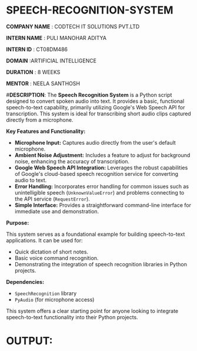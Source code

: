 # SPEECH-RECOGNITION-SYSTEM
**COMPANY NAME** : CODTECH IT SOLUTIONS PVT.LTD

**INTERN NAME**  : PULI MANOHAR ADITYA

**INTERN ID**    : CT08DM486

**DOMAIN**       :ARTIFICIAL INTELLIGENCE

**DURATION**    : 8 WEEKS

**MENTOR**      : NEELA SANTHOSH

#**DESCRIPTION**:
The **Speech Recognition System** is a Python script designed to convert spoken audio into text. It provides a basic, functional speech-to-text capability, primarily utilizing Google's Web Speech API for transcription. This system is ideal for transcribing short audio clips captured directly from a microphone.

**Key Features and Functionality:**

* **Microphone Input:** Captures audio directly from the user's default microphone.
* **Ambient Noise Adjustment:** Includes a feature to adjust for background noise, enhancing the accuracy of transcription.
* **Google Web Speech API Integration:** Leverages the robust capabilities of Google's cloud-based speech recognition service for converting audio to text.
* **Error Handling:** Incorporates error handling for common issues such as unintelligible speech (`UnknownValueError`) and problems connecting to the API service (`RequestError`).
* **Simple Interface:** Provides a straightforward command-line interface for immediate use and demonstration.

**Purpose:**

This system serves as a foundational example for building speech-to-text applications. It can be used for:

* Quick dictation of short notes.
* Basic voice command recognition.
* Demonstrating the integration of speech recognition libraries in Python projects.

**Dependencies:**

* `SpeechRecognition` library
* `PyAudio` (for microphone access)

This system offers a clear starting point for anyone looking to integrate speech-to-text functionality into their Python projects.

# **OUTPUT**:
